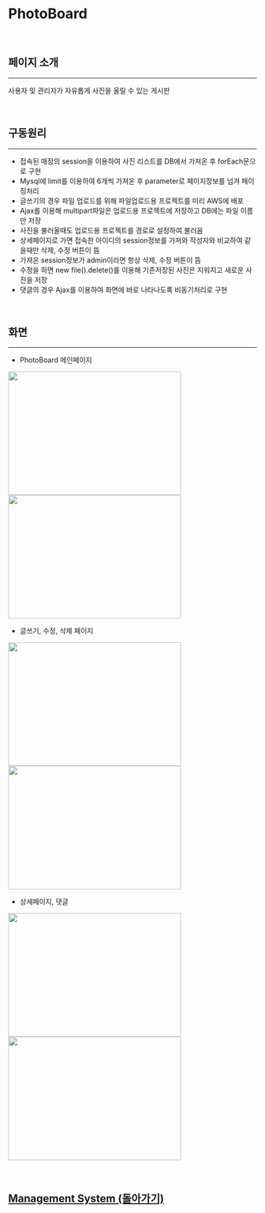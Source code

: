 # PhotoBoard

<br>

## 페이지 소개

<hr>

사용자 및 관리자가 자유롭게 사진을 올릴 수 있는 게시판

<br>

## 구동원리

<hr>
 
 - 접속된 매장의 session을 이용하여 사진 리스트를 DB에서 가져온 후 forEach문으로 구현
 - Mysql에 limit를 이용하여 6개씩 가져온 후 parameter로 페이지정보를 넘겨 페이징처리
 - 글쓰기의 경우 파일 업로드를 위해 파일업로드용 프로젝트를 미리 AWS에 배포
 - Ajax를 이용해 multipart파일은 업로드용 프로젝트에 저장하고 DB에는 파일 이름만 저장
 - 사진을 불러올때도 업로드용 프로젝트를 경로로 설정하여 불러옴
 - 상세페이지로 가면 접속한 아이디의 session정보를 가져와 작성자와 비교하여 같을때만 삭제, 수정 버튼이 뜸
 - 가져온 session정보가 admin이라면 항상 삭제, 수정 버튼이 뜸
 - 수정을 하면 new file().delete()를 이용해 기존저장된 사진은 지워지고 새로운 사진을 저장
 - 댓글의 경우 Ajax를 이용하여 화면에 바로 나타나도록 비동기처리로 구현
 
<br>
 
## 화면

<hr>

 - PhotoBoard 메인페이지
 
 
<img width = "350px" height = "250px" src = "https://user-images.githubusercontent.com/42988982/49782463-c8591c80-fd59-11e8-9469-2ebbb6c970f2.PNG"> <img width = "350px" height = "250px" src = "https://user-images.githubusercontent.com/42988982/49782617-4c130900-fd5a-11e8-8837-d633e1f78016.PNG">


 - 글쓰기, 수정, 삭제 페이지
 
 
<img width = "350px" height = "250px" src = "https://user-images.githubusercontent.com/42988982/49782905-51bd1e80-fd5b-11e8-8bad-e98945b1e3ad.PNG"> <img width = "350px" height = "250px" src = "https://user-images.githubusercontent.com/42988982/49783011-aeb8d480-fd5b-11e8-84f7-1ddf3d43e21f.png"> 
 
 
 - 상세페이지, 댓글
 
 
<img width = "350px" height = "250px" src = "https://user-images.githubusercontent.com/42988982/49783006-ac567a80-fd5b-11e8-9507-5f288ff9c987.PNG"> <img width = "350px" height = "250px" src = "https://user-images.githubusercontent.com/42988982/49783077-eaec3500-fd5b-11e8-9dcd-b74e96761c5f.PNG"> 

<br>

## [Management System (돌아가기)](../README.md#상세-기능-및-화면) <br>



